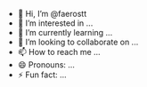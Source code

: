 - 👋 Hi, I’m @faerostt
- 👀 I’m interested in ...
- 🌱 I’m currently learning ...
- 💞️ I’m looking to collaborate on ...
- 📫 How to reach me ...
- 😄 Pronouns: ...
- ⚡ Fun fact: ...

<!---
faerostt/faerostt is a ✨ special ✨ repository because its `README.md` (this file) appears on your GitHub profile.
You can click the Preview link to take a look at your changes.
--->
